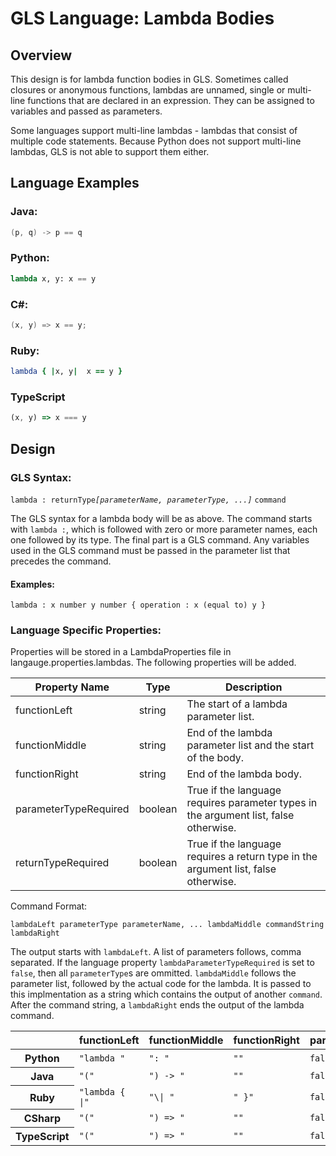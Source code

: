 # GLS Language: Lambda Bodies

## Overview
This design is for lambda function bodies in GLS. Sometimes called closures or anonymous functions, lambdas are unnamed, single or multi-line functions that are declared in an expression. They can be assigned to variables and passed as parameters.

Some languages support multi-line lambdas - lambdas that consist of multiple code statements. Because Python does not support multi-line lambdas, GLS is not able to support them either.

## Language Examples

### Java:  
```Java
(p, q) -> p == q
```

### Python:
```Python
lambda x, y: x == y 
```

### C#:
```C#
(x, y) => x == y;
```

### Ruby:
```Ruby
lambda { |x, y|  x == y }
```

### TypeScript
```TypeScript
(x, y) => x === y
```


## Design

### GLS Syntax:
`lambda : returnType`*`[parameterName, parameterType, ...]`* `command`

The GLS syntax for a lambda body will be as above. The command starts with `lambda :`, which is followed with zero or more parameter names, each one followed by its type. The final part is a GLS command. Any variables used in the GLS command must be passed in the parameter list that precedes the command.

#### Examples:
```
lambda : x number y number { operation : x (equal to) y }
```

### Language Specific Properties:

Properties will be stored in a LambdaProperties file in langauge.properties.lambdas. The following properties will be added.

<table>
    <thead>
        <th>Property Name</th>
        <th>Type</th>
        <th>Description</th>
    </thead>
    <tbody>
        <tr>
            <td>functionLeft</td>
            <td>string</td>
            <td>The start of a lambda parameter list.</td>
        </tr>
        <tr>
            <td>functionMiddle</td>
            <td>string</td>
            <td>End of the lambda parameter list and the start of the body.</td>
        </tr>
        <tr>
            <td>functionRight</td>
            <td>string</td>
            <td>End of the lambda body.</td>
        </tr>
        <tr>
            <td>parameterTypeRequired</td>
            <td>boolean</td>
            <td>True if the language requires parameter types in the argument list, false otherwise.</td>
        </tr>
        <tr>
            <td>returnTypeRequired</td>
            <td>boolean</td>
            <td>True if the language requires a return type in the argument list, false otherwise.</td>
        </tr>
    </tbody>
</table>


Command Format:
```
lambdaLeft parameterType parameterName, ... lambdaMiddle commandString lambdaRight
```

The output starts with `lambdaLeft`. A list of parameters follows, comma separated. If the language property `lambdaParameterTypeRequired` is set to `false`, then all `parameterType`s are ommitted. `lambdaMiddle` follows the parameter list, followed by the actual code for the lambda. It is passed to this implmentation as a string which contains the output of another `command`. After the command string, a `lambdaRight` ends the output of the lambda command. 

<table>
    <thead>
        <th></th>
        <th>functionLeft</th>
        <th>functionMiddle</th>
        <th>functionRight</th>
        <th>parameterTypeRequired</th>
        <th>returnTypeRequired</th>
    </thead>
    <tbody>
        <tr>
            <th>Python</th>
            <td><code>"lambda "</code></td>
            <td><code>": "</code></td>
            <td><code>""</code></td>
            <td><code>false</code></td>
            <td><code>false</code></td>
        </tr>
        <tr>
            <th>Java</th>
            <td><code>"("</code></td>
            <td><code>") -> "</code></td>
            <td><code>""</code></td>
            <td><code>false</code></td>
            <td><code>false</code></td>
        </tr>
        <tr>
            <th>Ruby</th>
            <td><code>"lambda { |"</code></td>
            <td><code>"\| "</code></td>
            <td><code>" }"</code></td>
            <td><code>false</code></td>
            <td><code>false</code></td>
        </tr>
        <tr>
            <th>CSharp</th>
            <td><code>"("</code></td>
            <td><code>") => "</code></td>
            <td><code>""</code></td>
            <td><code>false</code></td>
            <td><code>false</code></td>
        </tr>
        <tr>
            <th>TypeScript</th>
            <td><code>"("</code></td>
            <td><code>") => "</code></td>
            <td><code>""</code></td>
            <td><code>false</code></td>
            <td><code>false</code></td>
        </tr>
    <tbody>
</table>
